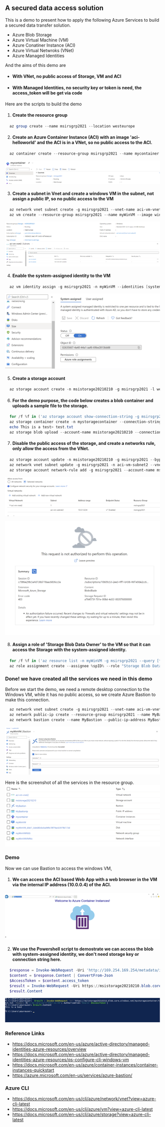 ## A secured data access solution ##

This is a demo to present how to apply the following Azure Services to build a secured data transfer solution.
  * Azure Blob Storage
  * Azure Virtual Machine (VM)
  * Azure Conatiner Instance (ACI)
  * Azure Virtual Netwroks (VNet)
  * Azure Managed Identities

And the aims of this demo are
  * #### With VNet, no public access of Storage, VM and ACI ####
  * #### With Managed Identities, no security key or token is need, the access_token will be get via code ####
  
Here are the scripts to build the demo

1. #### Create the resource group ####
```Powershell
  az group create --name msirsgrp2021 --location westeurope
```

2. #### Create an Azure Container Instance (ACI) with an image 'aci-helloworld' and the ACI is in a VNet, so no public access to the ACI. ####
```Powershell
  az container create --resource-group msirsgrp2021 --name mycontainer --image mcr.microsoft.com/azuredocs/aci-helloworld --vnet aci-vm-vnet2 --vnet-address-prefix 10.0.0.0/16 --subnet aci-vm-subnet1 --subnet-address-prefix 10.0.0.0/24
```
![](ACI.png)

3. #### Create a subnet in Vnet and create a windows VM in the subnet, not assign a public IP, so no public access to the VM   ####

```Powershell
  az network vnet subnet create -g msirsgrp2021 --vnet-name aci-vm-vnet2  -n aci-vm-subnet2 --address-prefixes 10.0.1.0/24
  az vm create --resource-group msirsgrp2021 --name myWinVM --image win2016datacenter --admin-username azureuser --admin-password  AAbbccdd123! --vnet-name aci-vm-vnet2 --subnet aci-vm-subnet2 --public-ip-address ""
```

![](VM.png)
![](VNet.png)


4. #### Enable the system-assigned identity to the VM ####
```Powershell
  az vm identity assign -g msirsgrp2021 -n myWinVM --identities [system]
```

![](MI.png)


5. #### Create a storage account ####

```Powershell
  az storage account create -n msistorage20210210 -g msirsgrp2021 -l westeurope --sku Standard_LRS --kind BlobStorage --access-tier Hot
```

6. #### For the demo purpose, the code below creates a blob container and uploads a sample file to the storage.  #### 

```Powershell
  for /f %f in ('az storage account show-connection-string -g msirsgrp2021 -n msistorage20210210  --out tsv') do set conStr=%f
  az storage container create -n mystoragecontainer --connection-string %conStr%
  echo This is a test> test.txt
  az storage blob upload --account-name msistorage20210210 --connection-string %conStr% --container-name mystoragecontainer --file test.txt --name test.txt
```

7. #### Disable the public access of the storage, and create a networks rule, only allow the access from the VNet.  ####
  
```Powershell
  az storage account update -n msistorage20210210 -g msirsgrp2021 --bypass AzureServices --default-action Deny
  az network vnet subnet update -g msirsgrp2021 -n aci-vm-subnet2 --vnet-name aci-vm-vnet2 --service-endpoints Microsoft.Storage
  az storage account network-rule add -g msirsgrp2021 --account-name msistorage20210210 --vnet-name aci-vm-vnet2 --subnet aci-vm-subnet2
```

![](BlobNetworkRule.png)

![](BlobNoAccess.png)

8.  #### Assign a role of 'Storage Blob Data Owner' to the VM so that it can access the Storage with the system-assigned identity. ####

```Powershell
  for /f %f in ('az resource list -n myWinVM -g msirsgrp2021 --query [*].identity.principalId --out tsv') do set spID=%f
  az role assignment create --assignee %spID% --role "Storage Blob Data Owner" --scope /subscriptions/10609c53-2ee3-4ff1-b438-46f7e9de2cc6/resourceGroups/msirsgrp2021/providers/Microsoft.Storage/storageAccounts/msistorage20210210
```

### Done! we have created all the services we need in this demo ###


Before we start the demo, we need a remote desktop connection to the Windows VM, while it has no public access, so we create Azure Bastion to make this connection.

```Powershell
  az network vnet subnet create -g msirsgrp2021 --vnet-name aci-vm-vnet2  -n AzureBastionSubnet --address-prefixes 10.0.2.0/24
  az network public-ip create --resource-group msirsgrp2021 --name MyBastionIp --sku Standard --location westeurope
  az network bastion create --name MyBastion --public-ip-address MyBastionIp --resource-group msirsgrp2021 --vnet-name aci-vm-vnet2 --location westeurope  
```
![](Bastion.png)

Here is the screenshot of all the services in the resource group.
![](AllServices.png)

### Demo ###
Now we can use Bastion to access the windows VM, 

1. #### We can access the ACI based Web App with a web browser in the VM via the internal IP address (10.0.0.4) of the ACI. ####
![](ACIWeb.png)

2. #### We use the Powershell script to demostrate we can access the blob with system-assigned identity, we don't need storage key or connection string here. ####
```Powershell
  $response = Invoke-WebRequest -Uri 'http://169.254.169.254/metadata/identity/oauth2/token?api-version=2018-02-01&resource=https%3A%2F%2Fdatalake.azure.net%2F' -Method GET -Headers @{Metadata="true"}
  $content = $response.Content | ConvertFrom-Json
  $AccessToken = $content.access_token
  $result = Invoke-WebRequest -Uri https://msistorage20210210.blob.core.windows.net/mystoragecontainer/test.txt -Headers @{"x-ms-version"="2017-11-09"; Authorization="Bearer $AccessToken"}
  $result.Content
```

![](BlobData.png)

### Reference Links ###
* https://docs.microsoft.com/en-us/azure/active-directory/managed-identities-azure-resources/overview
* https://docs.microsoft.com/en-us/azure/active-directory/managed-identities-azure-resources/qs-configure-cli-windows-vm
* https://docs.microsoft.com/en-us/azure/container-instances/container-instances-quickstart
* https://azure.microsoft.com/en-us/services/azure-bastion/

### Azure CLI ### 
* https://docs.microsoft.com/en-us/cli/azure/network/vnet?view=azure-cli-latest
* https://docs.microsoft.com/en-us/cli/azure/vm?view=azure-cli-latest
* https://docs.microsoft.com/en-us/cli/azure/storage?view=azure-cli-latest
